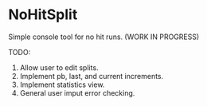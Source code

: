 # NoHitSplit
Simple console tool for no hit runs. (WORK IN PROGRESS) 

TODO:
  1. Allow user to edit splits.
  2. Implement pb, last, and current increments.
  3. Implement statistics view.
  4. General user imput error checking.
